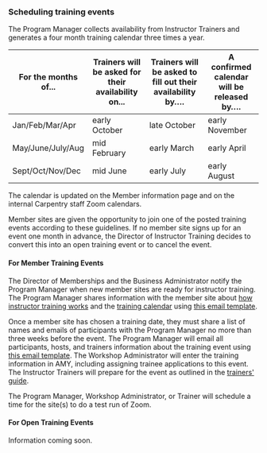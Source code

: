 ### Scheduling training events

The Program Manager collects availability from Instructor Trainers and generates a four month training calendar three times a year. 

| For the months of... | Trainers will be asked for their availability on... | Trainers will be asked to fill out their availability by….| A confirmed calendar will be released by…. |
| ----------------- | --------------- | -------------- | ------------ | 
| Jan/Feb/Mar/Apr | early October | late October | early November | 
| May/June/July/Aug | mid February | early March | early April | 
| Sept/Oct/Nov/Dec | mid June | early July | early August |

The calendar is updated on the Member information page and on the internal Carpentry staff Zoom calendars.

Member sites are given the opportunity to join one of the posted training events according to these guidelines.  If no member site signs up for an event one month in advance, the Director of Instructor Training decides to convert this into an open training event or to cancel the event.

#### For Member Training Events

The Director of Memberships and the Business Administrator notify the Program Manager when new member sites are ready for instructor training. The Program Manager shares information with the member site about [how instructor training works](http://carpentries.github.io/instructor-training/partners/) and the [training calendar](https://carpentries.github.io/instructor-training/training_calendar/) using [this email template](/instructor_training/trainers_guide.html#new-member-site-welcome).

Once a member site has chosen a training date, they must share a list of names and emails of participants with the Program Manager no more than three weeks before the event.  The Program Manager will email all participants, hosts, and trainers information about the training event using [this email template](/instructor_training/trainers_guide.html#member-training-introductions).  The Workshop Administrator will enter the training information in AMY, including assigning trainee applications to this event.  The Instructor Trainers will prepare for the event as outlined in the [trainers' guide](/instructor_training/trainers_guide.html).

The Program Manager, Workshop Administrator, or Trainer will schedule a time for the site(s) to do a test run of Zoom.

#### For Open Training Events

Information coming soon.






